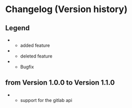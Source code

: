 # Changelog (Version history) #

## Legend ##
* + added feature
* - deleted feature
* * Bugfix
	
	
## from Version 1.0.0 to Version 1.1.0 ##
* + support for the gitlab api	
